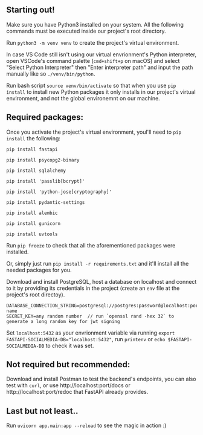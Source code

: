 ## Starting out!
Make sure you have Python3 installed on your system.
All the following commands must be executed inside our project's root directory.

Run `python3 -m venv venv` to create the project's virtual environment.

In case VS Code still isn't using our virtual envrionment's Python interpreter, open VSCode's command palette (`cmd+shift+p` on macOS) and select "Select Python Interpreter" then "Enter interpreter path" and input the path manually like so `./venv/bin/python`.

Run bash script `source venv/bin/activate` so that when you use `pip install` to install new Python packages it only installs in our project's virtual environment, and not the global environemnt on our machine.

## Required packages:

Once you activate the project's virtual environment, youl'll need to `pip install` the following:

`pip install fastapi`

`pip install psycopg2-binary`

`pip install sqlalchemy`

`pip install 'passlib[bcrypt]'`

`pip install 'python-jose[cryptography]'`

`pip install pydantic-settings`

`pip install alembic`

`pip install gunicorn`

`pip install uvtools`

Run `pip freeze` to check that all the aforementioned packages were installed.

Or, simply just run `pip install -r requirements.txt` and it'll install all the needed packages for you.

Download and install PostgreSQL, host a database on localhost and connect to it by providing its credentials in the project (create an `env` file at the project's root directoy).

```
DATABASE_CONNECTION_STRING=postgresql://postgres:password@localhost:port/database-name
SECRET_KEY=any random number  // run `openssl rand -hex 32` to generate a long random key for jwt signing
```

Set `localhost:5432` as your envrionment variable via running `export FASTAPI-SOCIALMEDIA-DB="localhost:5432"`, run `printenv` or `echo $FASTAPI-SOCIALMEDIA-DB` to check it was set.

## Not required but recommended:
Download and install Postman to test the backend's endpoints, you can also test with `curl`, or use http://localhost:port/docs or http://localhost:port/redoc that FastAPI already provides.

## Last but not least..

Run `uvicorn app.main:app --reload` to see the magic in action :)
